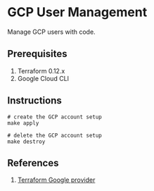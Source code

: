 # GCP User Management

Manage GCP users with code.

## Prerequisites

1. Terraform 0.12.x
1. Google Cloud CLI

## Instructions

```
# create the GCP account setup
make apply

# delete the GCP account setup
make destroy
```

## References

1. [Terraform Google provider](https://www.terraform.io/docs/providers/google/index.html)
